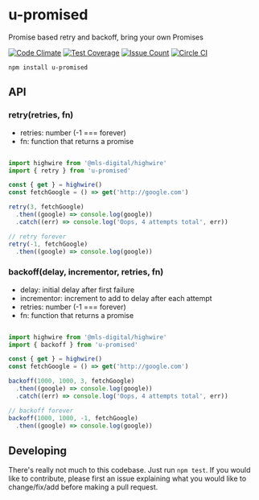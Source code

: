 # u-promised

Promise based retry and backoff, bring your own Promises

[![Code Climate](https://codeclimate.com/github/kkemple/u-promised/badges/gpa.svg)](https://codeclimate.com/github/kkemple/u-promised)
[![Test Coverage](https://codeclimate.com/github/kkemple/u-promised/badges/coverage.svg)](https://codeclimate.com/github/kkemple/u-promised/coverage)
[![Issue Count](https://codeclimate.com/github/kkemple/u-promised/badges/issue_count.svg)](https://codeclimate.com/github/kkemple/u-promised)
[![Circle CI](https://circleci.com/gh/kkemple/u-promised.svg?style=svg)](https://circleci.com/gh/kkemple/u-promised)

`npm install u-promised`

## API

### retry(retries, fn)
  - retries: number (-1 === forever)
  - fn: function that returns a promise

```javascript

import highwire from '@mls-digital/highwire'
import { retry } from 'u-promised'

const { get } = highwire()
const fetchGoogle = () => get('http://google.com')

retry(3, fetchGoogle)
  .then((google) => console.log(google))
  .catch((err) => console.log('Oops, 4 attempts total', err))

// retry forever
retry(-1, fetchGoogle)
  .then((google) => console.log(google))

```

### backoff(delay, incrementor, retries, fn)
  - delay: initial delay after first failure
  - incrementor: increment to add to delay after each attempt
  - retries: number (-1 === forever)
  - fn: function that returns a promise

```javascript

import highwire from '@mls-digital/highwire'
import { backoff } from 'u-promised'

const { get } = highwire()
const fetchGoogle = () => get('http://google.com')

backoff(1000, 1000, 3, fetchGoogle)
  .then((google) => console.log(google))
  .catch((err) => console.log('Oops, 4 attempts total', err))

// backoff forever
backoff(1000, 1000, -1, fetchGoogle)
  .then((google) => console.log(google))

```

## Developing

There's really not much to this codebase. Just run `npm test`. If you would like to contribute, please first an issue explaining what you would like to change/fix/add before making a pull request.
